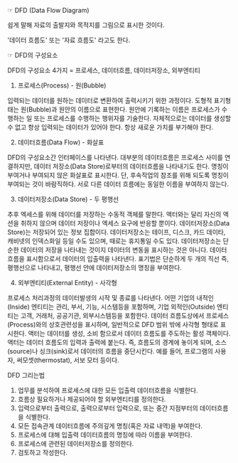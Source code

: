 <p align="center">
  
☞ DFD (Data Flow Diagram) <br>

쉽게 말해 자료의 출발지와 목적지를 그림으로 표시한 것이다.

'데이터 흐름도' 또는 '자료 흐름도' 라고도 한다.

☞ DFD의 구성요소 

DFD의 구성요소 4가지 = 프로세스, 데이터흐름, 데이터저장소, 외부엔티티

1. 프로세스(Process) - 원(Bubble)

입력되는 데이터를 원하는 데이터로 변환하여 출력시키기 위한 과정이다.
도형적 표기형태는 원(Bubble)과 원안의 이름으로 표현한다.
원안에 기록하는 이름은 프로세스가 수행하는 일 또는 프로세스를 수행하는 행위자를 기술한다.
자체적으로는 데이터를 생성할 수 없고 항상 입력되는 데이터가 있어야 한다.
항상 새로운 가치를 부가해야 한다.

2. 데이터흐름(Data Flow) - 화살표

DFD의 구성요소간 인터페이스를 나타낸다.
대부분의 데이터흐름은 프로세스 사이를 연결하지만, 데이터 저장소(Data Store)로부터의 데이터흐름을 나타내기도 한다.
명칭이 부여거나 부여되지 않은 화살표로 표시한다. 단, 후속작업의 참조를 위해 되도록 명칭이 부여되는 것이 바람직하다.
서로 다른 데이터 흐름에는 동일한 이름을 부여하지 않는다.

3. 데이터저장소(Data Store) - 두 평행선 

추후 엑세스를 위해 데이터를 저장하는 수동적 객체를 말한다.
액터와는 달리 자신의 액션을 취하지 않으며 데이터 저장이나 엑세스 요구에 반응할 뿐이다.
데이터저장소(Data Store)는 저장되어 있는 정보 집합이다.
데이터저장소는 테이프, 디스크, 카드 데이타, 캐비넷의 인덱스화일 등일 수도 있으며, 때로는 휴지통일 수도 있다.
데이터저장소는 단순한 데이터의 저장을 나타내는 것이지 데이터의 변동을 표시하는 것은 아니다.
데이터흐름을 표시함으로서 데이터의 입출력을 나타낸다.
표기법은 단순하게 두 개의 직선 즉, 평행선으로 나타내고, 평행선 안에 데이터저장소의 명칭을 부여한다.

4. 외부엔티티(External Entity) - 사각형

프로세스 처리과정의 데이터발생의 시작 및 종료를 나타낸다.
어떤 기업의 내적인(Inside) 엔티티는 관리, 부서, 기능, 시스템등을 포함하며, 기업 외적인(Outside) 엔티티는 고객, 거래처, 공공기관, 외부시스템등을 포함한다.
데이터 흐름도상에서 프로세스(Process)와의 상호관련성을 표시하며, 일반적으로 DFD 범위 밖에 사각형 형태로 표시한다.
액터는 데이터를 생성, 소비 함으로서 데이터 흐름도를 주도하는 활성 객체이다.
액터는 데이터 흐름도의 입력과 출력에 붙는다. 즉, 흐름도의 경계에 놓이게 되며, 소스(source)나 싱크(sink)로서 데이터의 흐름을 중단시킨다.
예를 들어, 프로그램의 사용자, 써모셋(thermostat), 서보 모터 등이다. 

  DFD 그리는법

1. 업무를 분석하여 프로세스에 대한 모든 입출력 데이터흐름을 식별한다. 
2. 흐름상 필요하거나 제공되어야 할 외부엔티티를 정의한다.
3. 입력으로부터 출력으로, 출력으로부터 입력으로, 또는 중간 지점부터의 데이터흐름을 식별한다.
4. 모든 접속관계 데이터흐름에 주의깊게 명칭(혹은 자료 내역)을 부여한다.
5. 프로세스에 대해 입출력 데이터흐름의 명칭에 따라 이름을 부여한다.
6. 프로세스에 관련된 데이터저장소를 정의한다.
7. 검토하고 작성한다.
  
</p>
